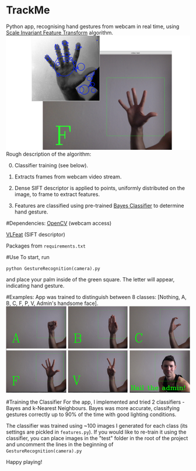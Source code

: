 # TrackMe
Python app, recognising hand gestures from webcam in real time, using [Scale Invariant Feature Transform](https://en.wikipedia.org/wiki/Scale-invariant_feature_transform) algorithm.
![](https://github.com/JakeOleinik/TrackMe/blob/master/screens%20from%20TrackMe/screen.jpg)
Rough description of the algorithm:

0. Classifier training (see below).

1. Extracts frames from webcam video stream.

2. Dense SIFT descriptor is applied to points, uniformly distributed on the image, to frame to extract features.

3. Features are classified using pre-trained [Bayes Classifier](https://en.wikipedia.org/wiki/Naive_Bayes_classifier) to determine hand gesture.

#Dependencies:
[OpenCV](http://opencv.org) (webcam access)

[VLFeat](http://www.vlfeat.org) (SIFT descriptor)

Packages from `requirements.txt`

#Use
To start, run
```
python GestureRecognition(camera).py
```
and place your palm inside of the green square. The letter will appear, indicating hand gesture.

#Examples:
App was trained to distinguish between 8 classes: [Nothing, A, B, C, F, P, V, Admin's handsome face].
![](https://github.com/JakeOleinik/TrackMe/blob/master/screens%20from%20TrackMe/gestures.jpg)

#Training the Classifier
For the app, I implemented and tried 2 classifiers - Bayes and k-Nearest Neighbours. Bayes was more accurate, classifying gestures correctly up to 90% of the time with good lighting conditions.

The classifier was trained using ~100 images I generated for each class (its settings are pickled in `features.py`). If you would like to re-train it using the classifier, you can place images in the "test" folder in the root of the project and uncomment the lines in the beginning of `GestureRecognition(camera).py`

Happy playing!
